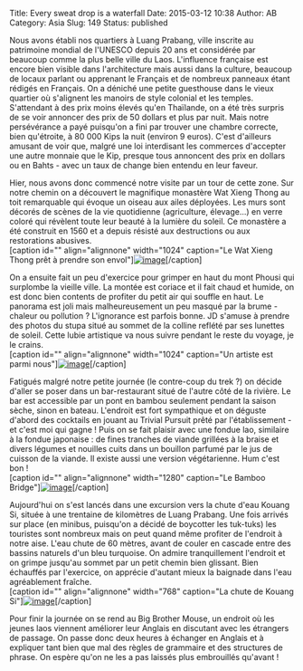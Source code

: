 Title: Every sweat drop is a waterfall
Date: 2015-03-12 10:38
Author: AB
Category: Asia
Slug: 149
Status: published

Nous avons établi nos quartiers à Luang Prabang, ville inscrite au
patrimoine mondial de l'UNESCO depuis 20 ans et considérée par beaucoup
comme la plus belle ville du Laos. L'influence française est encore bien
visible dans l'architecture mais aussi dans la culture, beaucoup de
locaux parlant ou apprenant le Français et de nombreux panneaux étant
rédigés en Français. On a déniché une petite guesthouse dans le vieux
quartier où s'alignent les manoirs de style colonial et les temples.
S'attendant à des prix moins élevés qu'en Thaïlande, on a été très
surpris de se voir annoncer des prix de 50 dollars et plus par nuit.
Mais notre persévérance a payé puisqu'on a fini par trouver une chambre
correcte, bien qu'étroite, à 80 000 Kips la nuit (environ 9 euros).
C'est d'ailleurs amusant de voir que, malgré une loi interdisant les
commerces d'accepter une autre monnaie que le Kip, presque tous
annoncent des prix en dollars ou en Bahts - avec un taux de change bien
entendu en leur faveur.

<!-- PELICAN_END_SUMMARY -->

Hier, nous avons donc commencé notre visite par un tour de cette zone.
Sur notre chemin on a découvert le magnifique monastère Wat Xieng Thong
au toit remarquable qui évoque un oiseau aux ailes déployées. Les murs
sont décorés de scènes de la vie quotidienne (agriculture, élevage...)
en verre coloré qui révèlent toute leur beauté à la lumière du soleil.
Ce monastère a été construit en 1560 et a depuis résisté aux
destructions ou aux restorations abusives.  
[caption id="" align="alignnone" width="1024" caption="Le Wat Xieng
Thong prêt à prendre son
envol"][![image](https://astridetjdenasie.files.wordpress.com/2015/03/wpid-sam_3780.jpg?w=1024 "Wat Xieng Thong")](https://astridetjdenasie.files.wordpress.com/2015/03/wpid-sam_3780.jpg)[/caption]

On a ensuite fait un peu d'exercice pour grimper en haut du mont Phousi
qui surplombe la vieille ville. La montée est coriace et il fait chaud
et humide, on est donc bien contents de profiter du petit air qui
souffle en haut. Le panorama est joli mais malheureusement un peu masqué
par la brume - chaleur ou pollution ? L'ignorance est parfois bonne. JD
s'amuse à prendre des photos du stupa situé au sommet de la colline
reflété par ses lunettes de soleil. Cette lubie artistique va nous
suivre pendant le reste du voyage, je le crains.  
[caption id="" align="alignnone" width="1024" caption="Un artiste est
parmi
nous"][![image](https://astridetjdenasie.files.wordpress.com/2015/03/wpid-sam_3811.jpg?w=1024 "Mont Phousi")](https://astridetjdenasie.files.wordpress.com/2015/03/wpid-sam_3811.jpg)[/caption]

Fatigués malgré notre petite journée (le contre-coup du trek ?) on
décide d'aller se poser dans un bar-restaurant situé de l'autre côté de
la rivière. Le bar est accessible par un pont en bambou seulement
pendant la saison sèche, sinon en bateau. L'endroit est fort sympathique
et on déguste d'abord des cocktails en jouant au Trivial Pursuit prêté
par l'établissement - et c'est moi qui gagne ! Puis on se fait plaisir
avec une fondue lao, similaire à la fondue japonaise : de fines tranches
de viande grillées à la braise et divers légumes et nouilles cuits dans
un bouillon parfumé par le jus de cuisson de la viande. Il existe aussi
une version végétarienne. Hum c'est bon !  
[caption id="" align="alignnone" width="1280" caption="Le Bamboo
Bridge"][![image](https://astridetjdenasie.files.wordpress.com/2015/03/wpid-2015-03-12_19-35-24.jpg?w=1280 "Bamboo Bridge")](https://astridetjdenasie.files.wordpress.com/2015/03/wpid-2015-03-12_19-35-24.jpg)[/caption]

Aujourd'hui on s'est lancés dans une excursion vers la chute d'eau
Kouang Si, située à une trentaine de kilomètres de Luang Prabang. Une
fois arrivés sur place (en minibus, puisqu'on a décidé de boycotter les
tuk-tuks) les touristes sont nombreux mais on peut quand même profiter
de l'endroit à notre aise. L'eau chute de 60 mètres, avant de couler en
cascade entre des bassins naturels d'un bleu turquoise. On admire
tranquillement l'endroit et on grimpe jusqu'au sommet par un petit
chemin bien glissant. Bien échauffés par l'exercice, on apprécie
d'autant mieux la baignade dans l'eau agréablement fraîche.  
[caption id="" align="alignnone" width="768" caption="La chute de
Kouang
Si"][![image](https://astridetjdenasie.files.wordpress.com/2015/03/wpid-sam_3852.jpg?w=768 "Kouang Si")](https://astridetjdenasie.files.wordpress.com/2015/03/wpid-sam_3852.jpg)[/caption]

Pour finir la journée on se rend au Big Brother Mouse, un endroit où les
jeunes laos viennent améliorer leur Anglais en discutant avec les
étrangers de passage. On passe donc deux heures à échanger en Anglais et
à expliquer tant bien que mal des règles de grammaire et des structures
de phrase. On espère qu'on ne les a pas laissés plus embrouillés
qu'avant !

